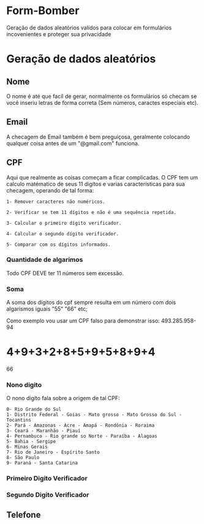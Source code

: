 # Form-Bomber
Geração de dados aleatórios valídos para colocar em formulários incovenientes e proteger sua privacidade



# Geração de dados aleatórios

## Nome
O nome é até que facíl de gerar, normalmente os formulários só checam se você inseriu letras de forma correta (Sem números, caractes especiais etc).

## Email
A checagem de Email também é bem preguiçosa, geralmente colocando qualquer coisa antes de um "@gmail.com" funciona.

## CPF
Aqui que realmente as coisas começam a ficar complicadas. O CPF tem um calculo matématico de seus 11 digítos e varias características para sua checagem, operando de tal forma:

    1- Remover caracteres não numéricos.

    2- Verificar se tem 11 dígitos e não é uma sequência repetida.

    3- Calcular o primeiro dígito verificador.

    4- Calcular o segundo dígito verificador.

    5- Comparar com os dígitos informados.


### Quantidade de algarimos
Todo CPF DEVE ter 11 números sem excessão.


### Soma
A soma dos dígitos do cpf sempre resulta em um número com dois algarismos iguais "55" "66" etc;

Como exemplo vou usar um CPF falso para demonstrar isso: 493.285.958-94

4+9+3+2+8+5+9+5+8+9+4
=
66

### Nono digito
O nono digíto fala sobre a origem de tal CPF:

    0- Rio Grande do Sul
    1- Distrito Federal - Goias - Mato grosso - Mato Grosso do Sul - Tocantins
    2- Pará - Amazonas - Acre - Amapá - Rondônia - Roraima
    3- Ceará - Maranhão - Piauí
    4- Pernambuco - Rio grande so Norte - Paraíba - Alagoas
    5- Bahia - Sergipe
    6- Minas Gerais
    7- Rio de Janeiro - Espírito Santo
    8- São Paulo
    9- Paraná - Santa Catarina

### Primeiro Digito Verificador

### Segundo Digito Verificador

## Telefone
